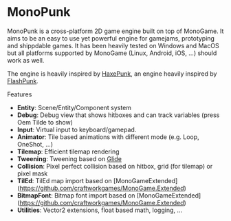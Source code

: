 # MonoPunk

MonoPunk is a cross-platform 2D game engine built on top of MonoGame. It aims to be an easy to use yet powerful engine for gamejams, prototyping and shippdable games. It has been heavily tested on Windows and MacOS but all platforms supported by MonoGame (Linux, Android, iOS, ...) should work as well.

The engine is heavily inspired by [HaxePunk](https://haxepunk.com/), an engine heavily inspired by [FlashPunk](http://useflashpunk.net/).

Features
* __Entity__: Scene/Entity/Component system
* __Debug__: Debug view that shows hitboxes and can track variables (press Oem Tilde to show)
* __Input__: Virtual input to keyboard/gamepad.
* __Animator__: Tile based animations with different mode (e.g. Loop, OneShot, ...)
* __Tilemap__: Efficient tilemap rendering
* __Tweening__: Tweening based on [Glide](https://bitbucket.org/jacobalbano/glide)
* __Collision__: Pixel perfect collision based on hitbox, grid (for tilemap) or pixel mask
* __TilEd__: TilEd map import based on [MonoGameExtended] (https://github.com/craftworkgames/MonoGame.Extended)
* __BitmapFont__: Bitmap font import based on [MonoGameExtended] (https://github.com/craftworkgames/MonoGame.Extended)
* __Utilities__: Vector2 extensions, float based math, logging, ...
